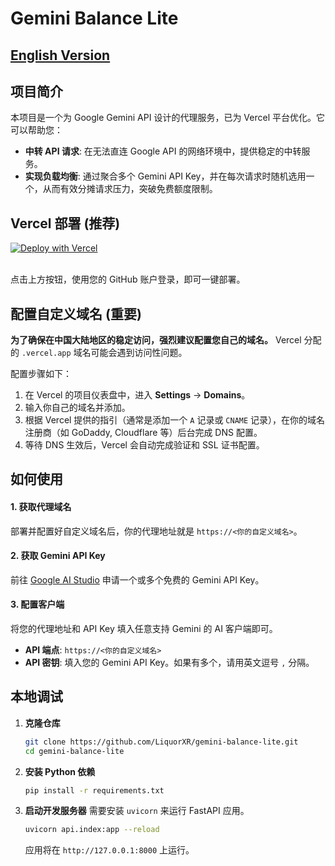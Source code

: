 # Gemini Balance Lite

[English Version](README.en-US.md)
---

## 项目简介

本项目是一个为 Google Gemini API 设计的代理服务，已为 Vercel 平台优化。它可以帮助您：
- **中转 API 请求**: 在无法直连 Google API 的网络环境中，提供稳定的中转服务。
- **实现负载均衡**: 通过聚合多个 Gemini API Key，并在每次请求时随机选用一个，从而有效分摊请求压力，突破免费额度限制。

## Vercel 部署 (推荐)

[![Deploy with Vercel](https://vercel.com/button)](https://vercel.com/new/clone?repository-url=https%3A%2F%2Fgithub.com%2FLiquorXR%2Fgemini-balance-lite)

<br>点击上方按钮，使用您的 GitHub 账户登录，即可一键部署。

## 配置自定义域名 (重要)

**为了确保在中国大陆地区的稳定访问，强烈建议配置您自己的域名。** Vercel 分配的 `.vercel.app` 域名可能会遇到访问性问题。

配置步骤如下：
1.  在 Vercel 的项目仪表盘中，进入 **Settings** -> **Domains**。
2.  输入你自己的域名并添加。
3.  根据 Vercel 提供的指引（通常是添加一个 `A` 记录或 `CNAME` 记录），在你的域名注册商（如 GoDaddy, Cloudflare 等）后台完成 DNS 配置。
4.  等待 DNS 生效后，Vercel 会自动完成验证和 SSL 证书配置。

## 如何使用

#### 1. 获取代理域名
部署并配置好自定义域名后，你的代理地址就是 `https://<你的自定义域名>`。

#### 2. 获取 Gemini API Key
前往 [Google AI Studio](https://aistudio.google.com) 申请一个或多个免费的 Gemini API Key。

#### 3. 配置客户端
将您的代理地址和 API Key 填入任意支持 Gemini 的 AI 客户端即可。

-   **API 端点**: `https://<你的自定义域名>`
-   **API 密钥**: 填入您的 Gemini API Key。如果有多个，请用英文逗号 `,` 分隔。


## 本地调试

1.  **克隆仓库**
    ```bash
    git clone https://github.com/LiquorXR/gemini-balance-lite.git
    cd gemini-balance-lite
    ```
2.  **安装 Python 依赖**
    ```bash
    pip install -r requirements.txt
    ```
3.  **启动开发服务器**
    需要安装 `uvicorn` 来运行 FastAPI 应用。
    ```bash
    uvicorn api.index:app --reload
    ```
    应用将在 `http://127.0.0.1:8000` 上运行。
